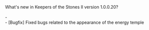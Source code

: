 What's new in Keepers of the Stones II version 1.0.0.20?<br />
<br />- 
<br />- [Bugfix] Fixed bugs related to the appearance of the energy temple